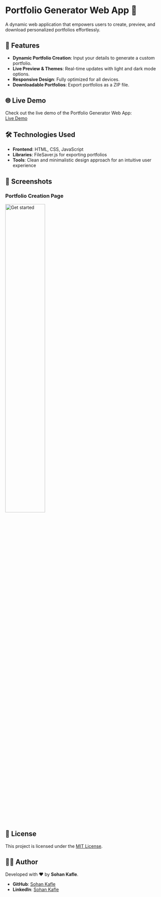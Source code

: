 # Portfolio Generator Web App 🚀

A dynamic web application that empowers users to create, preview, and download personalized portfolios effortlessly.

## 🌟 Features
- **Dynamic Portfolio Creation**: Input your details to generate a custom portfolio.
- **Live Preview & Themes**: Real-time updates with light and dark mode options.
- **Responsive Design**: Fully optimized for all devices.
- **Downloadable Portfolios**: Export portfolios as a ZIP file.

## 🌐 Live Demo
Check out the live demo of the Portfolio Generator Web App:  
[Live Demo](https://your-demo-link.com)

## 🛠️ Technologies Used
- **Frontend**: HTML, CSS, JavaScript
- **Libraries**: FileSaver.js for exporting portfolios
- **Tools**: Clean and minimalistic design approach for an intuitive user experience

## 📸 Screenshots
### Portfolio Creation Page
<img src="https://github.com/user-attachments/assets/339fb856-85dd-4008-b078-9ee81af1a9aa" alt="Get started" width="50%" align="left" />

<br clear="left" />

## 📜 License
This project is licensed under the [MIT License](LICENSE).

## 👩‍💻 Author
Developed with ❤️ by **Sohan Kafle**.

- **GitHub**: [Sohan Kafle](https://github.com/SohanKafle)
- **LinkedIn**: [Sohan Kafle](https://www.linkedin.com/in/sohan-kafle/)
